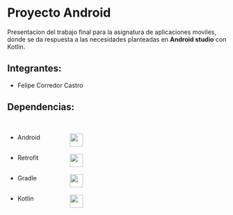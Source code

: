 # Proyecto Android

Presentacion del trabajo final para la asignatura de aplicaciones moviles, donde se da respuesta a las necesidades planteadas en <strong>Android studio</strong> con Kotlin.

## Integrantes:
<ul>
<li>Felipe Corredor Castro</li>
</ul>

## Dependencias:
<br>
<ul>
<li><div style="display:flex; justify-content:space-between; width:150px;">Android <img width="30px" src="https://as.com/meristation/imagenes/2019/08/22/betech/1566484613_736349_1566488966_noticia_normal_recorte1.jpg"></img></div></li>
<br>
<li><div style="display:flex; justify-content:space-between; width:150px;">Retrofit <img width="30px" src="https://i.ytimg.com/vi/fAy5zIsJqec/maxresdefault.jpg"></img></div></li>
<br>
<li><div style="display:flex; justify-content:space-between; width:150px;">Gradle <img width="30px" src="https://upload.wikimedia.org/wikipedia/commons/thumb/c/cb/Gradle_logo.png/800px-Gradle_logo.png"></img></div></li>
<br>
<li><div style="display:flex; justify-content:space-between; width:150px;">Kotlin <img width="30px" src="https://pbs.twimg.com/profile_images/904742204673069057/zLo60233_400x400.jpg"></img></div></li>
</ul>

